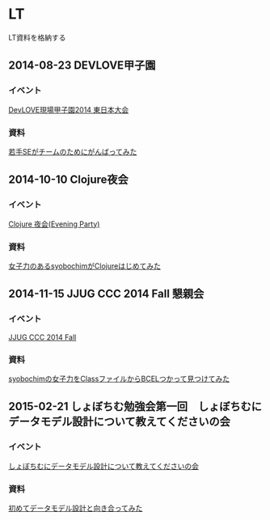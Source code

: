 LT
==

LT資料を格納する

## 2014-08-23 DEVLOVE甲子園

### イベント

[DevLOVE現場甲子園2014 東日本大会](http://devlove.doorkeeper.jp/events/11792)

### 資料

[若手SEがチームのためにがんばってみた](http://syobochim.github.io/LT/2014_DEVLOVE%E7%94%B2%E5%AD%90%E5%9C%92_LT/#/)

## 2014-10-10 Clojure夜会

### イベント

[Clojure 夜会(Evening Party)](http://01e8c979c4e57f83dd63bf3d4a.doorkeeper.jp/events/14626)

### 資料

[女子力のあるsyobochimがClojureはじめてみた](http://syobochim.github.io/LT/20141010_Clojure%E5%A4%9C%E4%BC%9A/#/)

## 2014-11-15 JJUG CCC 2014 Fall 懇親会

### イベント

[JJUG CCC 2014 Fall](http://jjug.doorkeeper.jp/events/16385)

### 資料

[syobochimの女子力をClassファイルからBCELつかって見つけてみた](http://syobochim.github.io/LT/20141115_JJUGG_CCC/)

## 2015-02-21 しょぼちむ勉強会第一回　しょぼちむにデータモデル設計について教えてくださいの会

### イベント

[しょぼちむにデータモデル設計について教えてくださいの会](http://connpass.com/event/10849/)

### 資料

[初めてデータモデル設計と向き合ってみた](http://syobochim.github.io/LT/20150221_syoboben_1_%E3%83%87%E3%83%BC%E3%82%BF%E3%83%A2%E3%83%87%E3%83%AB%E8%A8%AD%E8%A8%88/#/)

